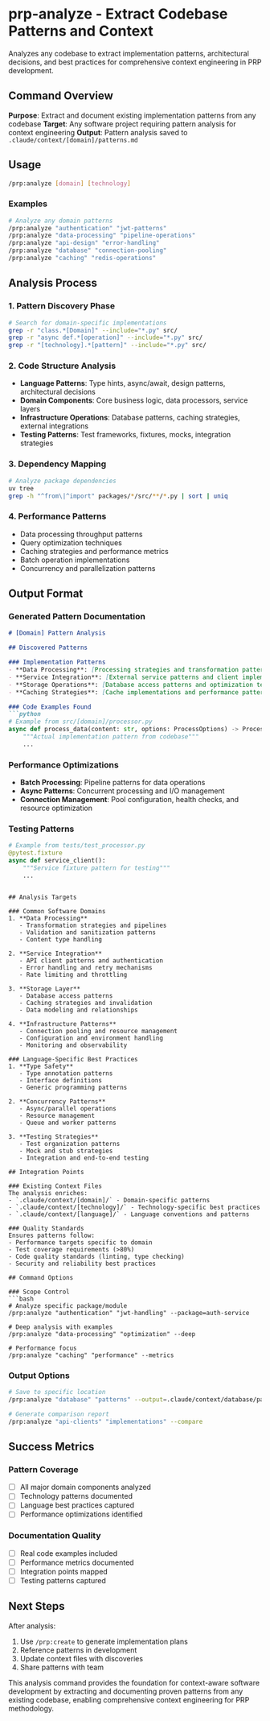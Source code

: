 # prp-analyze - Extract Codebase Patterns and Context

Analyzes any codebase to extract implementation patterns, architectural decisions, and best practices for comprehensive context engineering in PRP development.

## Command Overview

**Purpose**: Extract and document existing implementation patterns from any codebase
**Target**: Any software project requiring pattern analysis for context engineering
**Output**: Pattern analysis saved to `.claude/context/[domain]/patterns.md`

## Usage

```bash
/prp:analyze [domain] [technology]
```

### Examples

```bash
# Analyze any domain patterns
/prp:analyze "authentication" "jwt-patterns"
/prp:analyze "data-processing" "pipeline-operations"
/prp:analyze "api-design" "error-handling"
/prp:analyze "database" "connection-pooling"
/prp:analyze "caching" "redis-operations"
```

## Analysis Process

### 1. Pattern Discovery Phase

```bash
# Search for domain-specific implementations
grep -r "class.*[Domain]" --include="*.py" src/
grep -r "async def.*[operation]" --include="*.py" src/
grep -r "[technology].*[pattern]" --include="*.py" src/
```

### 2. Code Structure Analysis

- **Language Patterns**: Type hints, async/await, design patterns, architectural decisions
- **Domain Components**: Core business logic, data processors, service layers
- **Infrastructure Operations**: Database patterns, caching strategies, external integrations
- **Testing Patterns**: Test frameworks, fixtures, mocks, integration strategies

### 3. Dependency Mapping

```bash
# Analyze package dependencies
uv tree
grep -h "^from\|^import" packages/*/src/**/*.py | sort | uniq
```

### 4. Performance Patterns

- Data processing throughput patterns
- Query optimization techniques
- Caching strategies and performance metrics
- Batch operation implementations
- Concurrency and parallelization patterns

## Output Format

### Generated Pattern Documentation

```markdown
# [Domain] Pattern Analysis

## Discovered Patterns

### Implementation Patterns
- **Data Processing**: [Processing strategies and transformation patterns found]
- **Service Integration**: [External service patterns and client implementations]
- **Storage Operations**: [Database access patterns and optimization techniques]
- **Caching Strategies**: [Cache implementations and performance patterns]

### Code Examples Found
```python
# Example from src/[domain]/processor.py
async def process_data(content: str, options: ProcessOptions) -> ProcessResult:
    """Actual implementation pattern from codebase"""
    ...
```

### Performance Optimizations

- **Batch Processing**: Pipeline patterns for data operations
- **Async Patterns**: Concurrent processing and I/O management
- **Connection Management**: Pool configuration, health checks, and resource optimization

### Testing Patterns

```python
# Example from tests/test_processor.py
@pytest.fixture
async def service_client():
    """Service fixture pattern for testing"""
    ...
```

```

## Analysis Targets

### Common Software Domains
1. **Data Processing**
   - Transformation strategies and pipelines
   - Validation and sanitization patterns
   - Content type handling

2. **Service Integration**
   - API client patterns and authentication
   - Error handling and retry mechanisms
   - Rate limiting and throttling

3. **Storage Layer**
   - Database access patterns
   - Caching strategies and invalidation
   - Data modeling and relationships

4. **Infrastructure Patterns**
   - Connection pooling and resource management
   - Configuration and environment handling
   - Monitoring and observability

### Language-Specific Best Practices
1. **Type Safety**
   - Type annotation patterns
   - Interface definitions
   - Generic programming patterns

2. **Concurrency Patterns**
   - Async/parallel operations
   - Resource management
   - Queue and worker patterns

3. **Testing Strategies**
   - Test organization patterns
   - Mock and stub strategies
   - Integration and end-to-end testing

## Integration Points

### Existing Context Files
The analysis enriches:
- `.claude/context/[domain]/` - Domain-specific patterns
- `.claude/context/[technology]/` - Technology-specific best practices
- `.claude/context/[language]/` - Language conventions and patterns

### Quality Standards
Ensures patterns follow:
- Performance targets specific to domain
- Test coverage requirements (>80%)
- Code quality standards (linting, type checking)
- Security and reliability best practices

## Command Options

### Scope Control
```bash
# Analyze specific package/module
/prp:analyze "authentication" "jwt-handling" --package=auth-service

# Deep analysis with examples
/prp:analyze "data-processing" "optimization" --deep

# Performance focus
/prp:analyze "caching" "performance" --metrics
```

### Output Options

```bash
# Save to specific location
/prp:analyze "database" "patterns" --output=.claude/context/database/patterns.md

# Generate comparison report
/prp:analyze "api-clients" "implementations" --compare
```

## Success Metrics

### Pattern Coverage

- [ ] All major domain components analyzed
- [ ] Technology patterns documented
- [ ] Language best practices captured
- [ ] Performance optimizations identified

### Documentation Quality

- [ ] Real code examples included
- [ ] Performance metrics documented
- [ ] Integration points mapped
- [ ] Testing patterns captured

## Next Steps

After analysis:

1. Use `/prp:create` to generate implementation plans
2. Reference patterns in development
3. Update context files with discoveries
4. Share patterns with team

This analysis command provides the foundation for context-aware software development by extracting and documenting proven patterns from any existing codebase, enabling comprehensive context engineering for PRP methodology.
